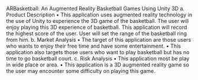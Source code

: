 ARBasketball: An Augmented Reality Basketball Games Using Unity 3D
a.	Product Description
•	This application uses augmented reality technology in the use of Unity to experience the 3D game of the basketball. The user will enjoy playing this 3D experience of basketball. This application will record the highest score of the user. User will set the range of the basketball ring from him. 
b.	Market Analysis
•	The target of this application are those users who wants to enjoy their free time and have some entertainment.
•	This application also targets those users who want to play basketball but has no time to go basketball court.
c.	Risk Analysis
•	This application most be play in wide place or area.
•	This application is a 3D augmented reality game so the user may encounter some difficulty on playing this game.
